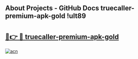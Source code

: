 ## About Projects - GitHub Docs truecaller-premium-apk-gold !ult89

# <h2><a href="https://andorid.site?title=truecaller-premium-apk-gold&ref=13PRO">🔗👉 🔴 truecaller-premium-apk-gold</a></h2>

[![acn](https://github.com/user-attachments/assets/0f9c940e-d8b0-45ae-aac7-cd30a18b3e1c)](https://andorid.site?title=truecaller-premium-apk-gold&ref=13PRO)

